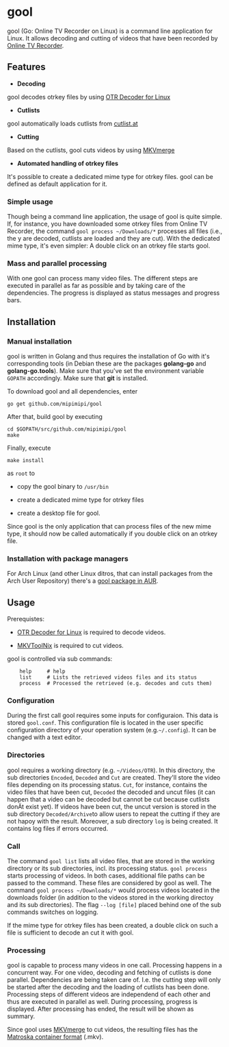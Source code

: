 # gool

gool (Go: Online TV Recorder on Linux) is a command line application for Linux. It allows decoding and cutting of videos that have been recorded by [Online TV Recorder](https://www.onlinetvrecorder.com/).

## Features

* **Decoding**

gool decodes otrkey files by using [OTR Decoder for Linux](http://www.onlinetvrecorder.com/downloads/otrdecoder-bin-linux-Ubuntu_8.04.2-x86_64-0.4.614.tar.bz2)

* **Cutlists**

gool automatically loads cutlists from [cutlist.at](http://cutlist.at)

* **Cutting**

Based on the cutlists, gool cuts videos by using [MKVmerge](https://mkvtoolnix.download/doc/mkvmerge.html)

* **Automated handling of otrkey files**

It's possible to create a dedicated mime type for otrkey files. gool can be defined as default application for it.

### Simple usage

Though being a command line application, the usage of gool is quite simple. If, for instance, you have downloaded some otrkey files from Online TV Recorder, the command `gool process ~/Downloads/*` processes all files (i.e., the y are decoded, cutlists are loaded and they are cut). With the dedicated mime type, it's even simpler: A double click on an otrkey file starts gool.

### Mass and parallel processing

With one gool can process many video files. The different steps are executed in parallel as far as possible and by taking care of the dependencies. The progress is displayed as status messages and progress bars.

## Installation

### Manual installation

gool is written in Golang and thus requires the installation of Go with it's corresponding tools (in Debian these are the packages **golang-go** and **golang-go.tools**). Make sure that you've set the environment variable `GOPATH` accordingly. Make sure that **git** is installed.

To download gool and all dependencies, enter

    go get github.com/mipimipi/gool

After that, build gool by executing

    cd $GOPATH/src/github.com/mipimipi/gool
    make

Finally, execute

    make install

as `root` to

* copy the gool binary to `/usr/bin`

* create a dedicated mime type for otrkey files

* create a desktop file for gool.

Since gool is the only application that can process files of the new mime type, it should now be called automatically if you double click on an otrkey file.

### Installation with package managers

For Arch Linux (and other Linux ditros, that can install packages from the Arch User Repository) there's a [gool package in AUR](https://aur.archlinux.org/packages/gool-git/).

## Usage

Prerequistes:

* [OTR Decoder for Linux](http://www.onlinetvrecorder.com/downloads/otrdecoder-bin-linux-Ubuntu_8.04.2-x86_64-0.4.614.tar.bz2) is required to decode videos.

* [MKVToolNix](https://mkvtoolnix.download/) is required to cut videos.

gool is controlled via sub commands:

        help     # help
        list     # Lists the retrieved videos files and its status
        process  # Processed the retrieved (e.g. decodes and cuts them)

### Configuration

During the first call gool requires some inputs for configuraion. This data is stored `gool.conf`. This configuration file is located in the user specific configuration directory of your operation system (e.g.`~/.config`). It can be changed with a text editor.

### Directories

gool requires a working directory (e.g. `~/Videos/OTR`). In this directory, the sub directories `Encoded`, `Decoded` and `Cut` are created. They'll store the video files depending on its processing status. `Cut`, for instance, contains the video files that have been cut, `Decoded` the decoded and uncut files (it can happen that a video can be decoded but cannot be cut because cutlists donÄt exist yet). If videos have been cut, the uncut version is stored in the sub directory `Decoded/Archive`to allow users to repeat the cutting if they are not hapoy with the result. Moreover, a sub directory `log` is being created. It contains log files if errors occurred.

### Call

The command `gool list` lists all video files, that are stored in the working directory or its sub directories, incl. its processing status. `gool process` starts processing of videos. In both cases, additional file paths can be passed to the command. These files are considered by gool as well. The command `gool process ~/Downloads/*` would process videos located in the downloads folder (in addition to the videos stored in the working directoy and its sub directories). The flag `--log [file]` placed behind one of the sub commands switches on logging.

If the mime type for otrkey files has been created, a double click on such a file is sufficient to decode an cut it with gool.

### Processing

gool is capable to process many videos in one call. Processing happens in a concurrent way. For one video, decoding and fetching of cutlists is done parallel. Dependencies are being taken care of. I.e. the cutting step will only be started after the decoding and the loading of cutlists has been done. Processing steps of different videos are independend of each other and thus are executed in parallel as well. During processing, progress is displayed. After processing has ended, the result will be shown as summary.

Since gool uses [MKVmerge](https://mkvtoolnix.download/doc/mkvmerge.html) to cut videos, the resulting files has the [Matroska container format](https://de.wikipedia.org/wiki/Matroska) (.mkv).
